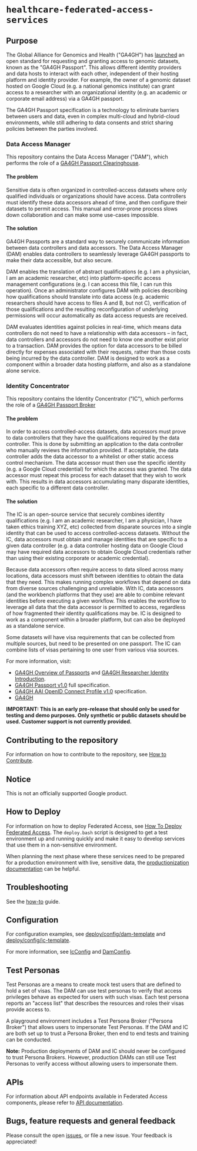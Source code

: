 # `healthcare-federated-access-services`

## Purpose

The Global Alliance for Genomics and Health ("GA4GH") has [launched](https://www.ga4gh.org/news/ga4gh-passports-and-the-authorization-and-authentication-infrastructure/) an open standard for requesting and granting access to genomic datasets, known as the "GA4GH Passport". This allows different identity providers and data hosts to interact with each other, independent of their hosting platform and identity provider. For example, the owner of a genomic dataset hosted on Google Cloud (e.g. a national genomics institute) can grant access to a researcher with an organizational identity (e.g. an academic or corporate email address) via a GA4GH passport.

The GA4GH Passport specification is a technology to eliminate barriers between users and data, even in complex multi-cloud and hybrid-cloud environments, while still adhering to data consents and strict sharing policies between the parties involved.

### Data Access Manager

This repository contains the Data Access Manager ("DAM"), which performs the role of a [GA4GH Passport Clearinghouse](http://bit.ly/ga4gh-passport-v1#passport-clearinghouse).

#### The problem

Sensitive data is often organized in controlled-access datasets where only qualified individuals or organizations should have access. Data controllers must identify these data accessors ahead of time, and then configure their datasets to permit access. This manual and error-prone process slows down collaboration and can make some use-cases impossible.

#### The solution

GA4GH Passports are a standard way to securely communicate information between data controllers and data accessors. The Data Access Manager (DAM) enables data controllers to seamlessly leverage GA4GH passports to make their data accessible, but also secure.

DAM enables the translation of abstract qualifications (e.g. I am a physician, I am an academic researcher, etc) into platform-specific access management configurations (e.g. I can access this file, I can run this operation). Once an administrator configures DAM with policies describing how qualifications should translate into data access (e.g. academic researchers should have access to files A and B, but not C), verification of those qualifications and the resulting reconfiguration of underlying permissions will occur automatically as data access requests are received.

DAM evaluates identities against policies in real-time, which means data controllers do not need to have a relationship with data accessors – in fact, data controllers and accessors do not need to know one another exist prior to a transaction. DAM provides the option for data accessors to be billed directly for expenses associated with their requests, rather than those costs being incurred by the data controller. DAM is designed to work as a component within a broader data hosting platform, and also as a standalone alone service.

### Identity Concentrator

This repository contains the Identity Concentrator ("IC"), which performs the role of a [GA4GH Passport Broker](http://bit.ly/ga4gh-passport-v1#passport-broker)

#### The problem

In order to access controlled-access datasets, data accessors must prove to data controllers that they have the qualifications required by the data controller. This is done by submitting an application to the data controller who manually reviews the information provided. If acceptable, the data controller adds the data accessor to a whitelist or other static access control mechanism. The data accessor must then use the specific identity (e.g. a Google Cloud credential) for which the access was granted. The data accessor must repeat this process for each dataset that they wish to work with. This results in data accessors accumulating many disparate identities, each specific to a different data controller.

#### The solution

The IC is an open-source service that securely combines identity qualifications (e.g. I am an academic researcher, I am a physician, I have taken ethics training XYZ, etc) collected from disparate sources into a single identity that can be used to access controlled-access datasets. Without the IC, data accessors must obtain and manage identities that are specific to a given data controller (e.g. a data controller hosting data on Google Cloud may have required data accessors to obtain Google Cloud credentials rather than using their existing corporate or academic credential).

Because data accessors often require access to data siloed across many locations, data accessors must shift between identities to obtain the data that they need. This makes running complex workflows that depend on data from diverse sources challenging and unreliable. With IC, data accessors (and the workbench platforms that they use) are able to combine relevant identities before executing a given workflow. This enables the workflow to leverage all data that the data accessor is permitted to access, regardless of how fragmented their identity qualifications may be. IC is designed to work as a component within a broader platform, but can also be deployed as a standalone service.

Some datasets will have visa requirements that can be collected from multiple sources, but need to be presented on one passport. The IC can combine lists of visas pertaining to one user from various visa sources.

For more information, visit:

*  [GA4GH Overview of Passports](http://bit.ly/ga4gh-passport-v1#overview) and
   [GA4GH Researcher Identity Introduction](http://bit.ly/ga4gh-ri-intro).
*  [GA4GH Passport v1.0](http://bit.ly/ga4gh-passport-v1) full specification.
*  [GA4GH AAI OpenID Connect Profile v1.0](http://bit.ly/ga4gh-aai-profile) specification.
*  [GA4GH](https://www.ga4gh.org/)

**IMPORTANT: This is an early pre-release that should only be used for testing and demo purposes. Only synthetic or public datasets should be used. Customer support is not currently provided.**

## Contributing to the repository

For information on how to contribute to the repository, see [How to Contribute](CONTRIBUTING.md).

## Notice

This is not an officially supported Google product.

## How to Deploy

For information on how to deploy Federated Access, see [How To Deploy Federated Access](deploy.md).
The `deploy.bash` script is designed to get a test environment up and running quickly and make it easy to develop services that use them in a non-sensitive environment.

When planning the next phase where these services need to be prepared for a production environment with live, sensitive data, the [productionization documentation](productionization.md) can be helpful.

## Troubleshooting

See the [how-to](howto.md) guide.

## Configuration

For configuration examples, see [deploy/config/dam-template](deploy/config/dam-template) and [deploy/config/ic-template](deploy/config/ic-template).

For more information, see [IcConfig](proto/ic/v1/ic_service.proto) and [DamConfig](proto/dam/v1/dam_service.proto).

## Test Personas

Test Personas are a means to create mock test users that are defined to hold a set of visas. The DAM can use test personas to verify that access privileges behave as expected for users with such visas. Each test persona reports an "access list" that describes the resources and roles their visas provide access to.

A playground environment includes a Test Persona Broker ("Persona Broker") that allows users to impersonate Test Personas. If the DAM and IC are both set up to trust a Persona Broker, then end to end tests and training can be conducted.

**Note:** Production deployments of DAM and IC should never be configured to trust Persona Brokers. However, production DAMs can still use Test Personas to verify access without allowing users to impersonate them.

## APIs

For information about API endpoints available in Federated Access components,
please refer to [API documentation](apis.md).

## Bugs, feature requests and general feedback

Please consult the open [issues](https://github.com/GoogleCloudPlatform/healthcare-federated-access-services/issues), or file a new issue. Your feedback is appreciated!
